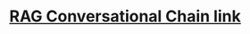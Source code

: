 # [RAG Conversational Chain link](https://www.kaggle.com/code/maverickss26/conversational-chain-using-langchain)
